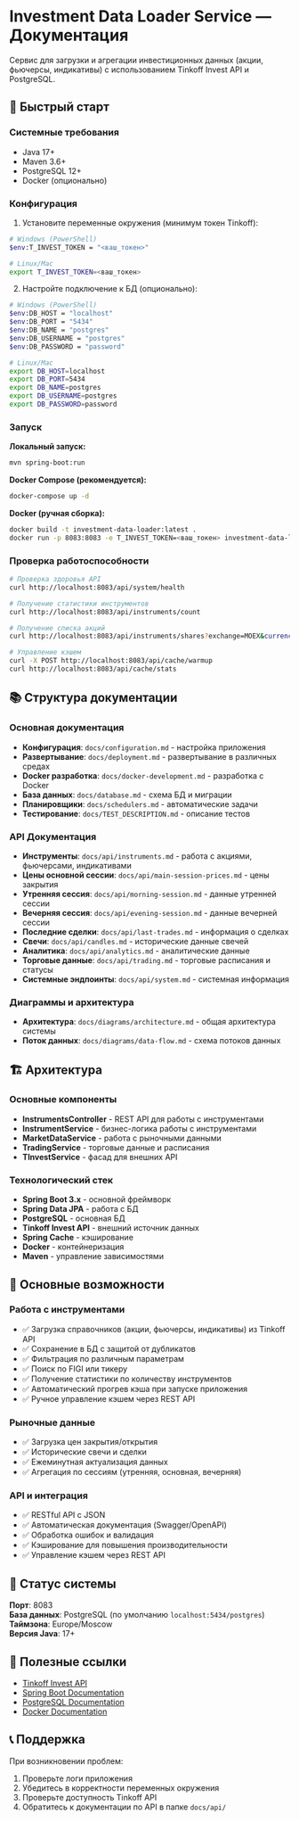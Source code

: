 # Investment Data Loader Service — Документация

Сервис для загрузки и агрегации инвестиционных данных (акции, фьючерсы, индикативы) с использованием Tinkoff Invest API и PostgreSQL.

## 🚀 Быстрый старт

### Системные требования
- Java 17+
- Maven 3.6+
- PostgreSQL 12+
- Docker (опционально)

### Конфигурация

1) Установите переменные окружения (минимум токен Tinkoff):
```bash
# Windows (PowerShell)
$env:T_INVEST_TOKEN = "<ваш_токен>"

# Linux/Mac
export T_INVEST_TOKEN=<ваш_токен>
```

2) Настройте подключение к БД (опционально):
```bash
# Windows (PowerShell)
$env:DB_HOST = "localhost"
$env:DB_PORT = "5434"
$env:DB_NAME = "postgres"
$env:DB_USERNAME = "postgres"
$env:DB_PASSWORD = "password"

# Linux/Mac
export DB_HOST=localhost
export DB_PORT=5434
export DB_NAME=postgres
export DB_USERNAME=postgres
export DB_PASSWORD=password
```

### Запуск

**Локальный запуск:**
```bash
mvn spring-boot:run
```

**Docker Compose (рекомендуется):**
```bash
docker-compose up -d
```

**Docker (ручная сборка):**
```bash
docker build -t investment-data-loader:latest .
docker run -p 8083:8083 -e T_INVEST_TOKEN=<ваш_токен> investment-data-loader:latest
```

### Проверка работоспособности

```bash
# Проверка здоровья API
curl http://localhost:8083/api/system/health

# Получение статистики инструментов
curl http://localhost:8083/api/instruments/count

# Получение списка акций
curl http://localhost:8083/api/instruments/shares?exchange=MOEX&currency=RUB

# Управление кэшем
curl -X POST http://localhost:8083/api/cache/warmup
curl http://localhost:8083/api/cache/stats
```

## 📚 Структура документации

### Основная документация
- **Конфигурация**: `docs/configuration.md` - настройка приложения
- **Развертывание**: `docs/deployment.md` - развертывание в различных средах
- **Docker разработка**: `docs/docker-development.md` - разработка с Docker
- **База данных**: `docs/database.md` - схема БД и миграции
- **Планировщики**: `docs/schedulers.md` - автоматические задачи
- **Тестирование**: `docs/TEST_DESCRIPTION.md` - описание тестов

### API Документация
- **Инструменты**: `docs/api/instruments.md` - работа с акциями, фьючерсами, индикативами
- **Цены основной сессии**: `docs/api/main-session-prices.md` - цены закрытия
- **Утренняя сессия**: `docs/api/morning-session.md` - данные утренней сессии
- **Вечерняя сессия**: `docs/api/evening-session.md` - данные вечерней сессии
- **Последние сделки**: `docs/api/last-trades.md` - информация о сделках
- **Свечи**: `docs/api/candles.md` - исторические данные свечей
- **Аналитика**: `docs/api/analytics.md` - аналитические данные
- **Торговые данные**: `docs/api/trading.md` - торговые расписания и статусы
- **Системные эндпоинты**: `docs/api/system.md` - системная информация

### Диаграммы и архитектура
- **Архитектура**: `docs/diagrams/architecture.md` - общая архитектура системы
- **Поток данных**: `docs/diagrams/data-flow.md` - схема потоков данных

## 🏗️ Архитектура

### Основные компоненты
- **InstrumentsController** - REST API для работы с инструментами
- **InstrumentService** - бизнес-логика работы с инструментами
- **MarketDataService** - работа с рыночными данными
- **TradingService** - торговые данные и расписания
- **TInvestService** - фасад для внешних API

### Технологический стек
- **Spring Boot 3.x** - основной фреймворк
- **Spring Data JPA** - работа с БД
- **PostgreSQL** - основная БД
- **Tinkoff Invest API** - внешний источник данных
- **Spring Cache** - кэширование
- **Docker** - контейнеризация
- **Maven** - управление зависимостями

## 🔧 Основные возможности

### Работа с инструментами
- ✅ Загрузка справочников (акции, фьючерсы, индикативы) из Tinkoff API
- ✅ Сохранение в БД с защитой от дубликатов
- ✅ Фильтрация по различным параметрам
- ✅ Поиск по FIGI или тикеру
- ✅ Получение статистики по количеству инструментов
- ✅ Автоматический прогрев кэша при запуске приложения
- ✅ Ручное управление кэшем через REST API

### Рыночные данные
- ✅ Загрузка цен закрытия/открытия
- ✅ Исторические свечи и сделки
- ✅ Ежеминутная актуализация данных
- ✅ Агрегация по сессиям (утренняя, основная, вечерняя)

### API и интеграция
- ✅ RESTful API с JSON
- ✅ Автоматическая документация (Swagger/OpenAPI)
- ✅ Обработка ошибок и валидация
- ✅ Кэширование для повышения производительности
- ✅ Управление кэшем через REST API

## 🚦 Статус системы

**Порт**: 8083  
**База данных**: PostgreSQL (по умолчанию `localhost:5434/postgres`)  
**Таймзона**: Europe/Moscow  
**Версия Java**: 17+  

## 🔗 Полезные ссылки

- [Tinkoff Invest API](https://tinkoff.github.io/investAPI/)
- [Spring Boot Documentation](https://spring.io/projects/spring-boot)
- [PostgreSQL Documentation](https://www.postgresql.org/docs/)
- [Docker Documentation](https://docs.docker.com/)

## 📞 Поддержка

При возникновении проблем:
1. Проверьте логи приложения
2. Убедитесь в корректности переменных окружения
3. Проверьте доступность Tinkoff API
4. Обратитесь к документации по API в папке `docs/api/`